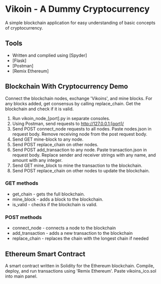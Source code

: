 # Vikoin - A Dummy Cryptocurrency
A simple blockchain application for easy understanding of basic concepts of cryptocurrency.

## Tools
* Written and complied using [Spyder]
* [Flask]
* [Postman]
* [Remix Ethereum]

## Blockchain With Cryptocurrency Demo
Connect the blockchain nodes, exchange 'Vikoins', and mine blocks. For any blocks added, get consensus by calling replace_chain. Get the blockchain and check if it is valid.

1. Run vikoin_node_[port].py in separate consoles.
2. Using Postman, send requests to http://127.0.0.1:[port]/
3. Send POST connect_node requests to all nodes. Paste nodes.json in request body. Remove receiving node from the post request body.
5. Send GET mine-block to any node.
6. Send POST replace_chain on other nodes.
7. Send POST add_transaction to any node. Paste transaction.json in request body. Replace sender and receiver strings with any name, and amount with any integer.
8. Send GET mine_block to mine the transaction to the blockchain.
9. Send POST replace_chain on other nodes to update the blockchain.

### GET methods
* get_chain - gets the full blockchain.
* mine_block - adds a block to the blockchain.
* is_valid - checks if the blockchain is valid.

### POST methods
* connect_node - connects a node to the blockchain
* add_transaction - adds a new transaction to the blockchain
* replace_chain - replaces the chain with the longest chain if needed

## Ethereum Smart Contract
A smart contract written in Solidity for the Ethereum blockchain. Compile, deploy, and run transactions using 'Remix Ethereum'.
Paste vikoins_ico.sol into main panel.
